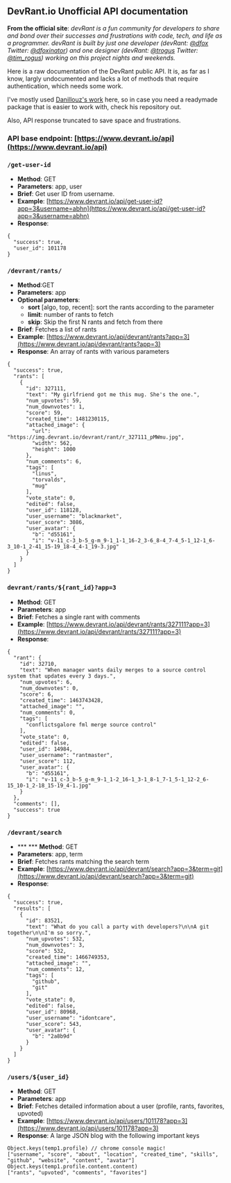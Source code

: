 ## DevRant.io Unofficial API documentation

__From the official site__: _devRant is a fun community for developers to share and bond over their successes and frustrations with code, tech, and life as a programmer. devRant is built by just one developer (devRant: [@dfox](https://www.devrant.io/users/dfox) Twitter: [@dfoxinator](https://twitter.com/DFoxinator)) and one designer (devRant: [@trogus](https://www.devrant.io/users/trogus) Twitter: [@tim_rogus](https://twitter.com/tim_rogus)) working on this project nights and weekends._

Here is a raw documentation of the DevRant public API. It is, as far as I know, largly undocumented and lacks a lot of methods that require authentication, which needs some work.

I've mostly used [Danillouz's work](https://github.com/danillouz/devrant) here, so in case you need a readymade package that is easier to work with, check his repository out.

Also, API response truncated to save space and frustrations. 

### API base endpoint: [https://www.devrant.io/api](https://www.devrant.io/api)

### ```/get-user-id```

* **Method**: GET
* **Parameters**: app, user
* **Brief**: Get user ID from username. 
* **Example**: [https://www.devrant.io/api/get-user-id?app=3&username=abhn](https://www.devrant.io/api/get-user-id?app=3&username=abhn)
* **Response**:

```
{
  "success": true,
  "user_id": 101178
}
```

### ```/devrant/rants/```

* **Method**:GET
* **Parameters**: app
* **Optional parameters**:
  * **sort** [algo, top, recent]: sort the rants according to the parameter
  * **limit**: number of rants to fetch 
  * **skip**: Skip the first N rants and fetch from there
* **Brief**: Fetches a list of rants
* **Example**: [https://www.devrant.io/api/devrant/rants?app=3](https://www.devrant.io/api/devrant/rants?app=3)
* **Response**: An array of rants with various parameters

```
{
  "success": true,
  "rants": [
    {
      "id": 327111,
      "text": "My girlfriend got me this mug. She's the one.",
      "num_upvotes": 59,
      "num_downvotes": 1,
      "score": 59,
      "created_time": 1481230115,
      "attached_image": {
        "url": "https://img.devrant.io/devrant/rant/r_327111_pMWmu.jpg",
        "width": 562,
        "height": 1000
      },
      "num_comments": 6,
      "tags": [
        "linus",
        "torvalds",
        "mug"
      ],
      "vote_state": 0,
      "edited": false,
      "user_id": 118128,
      "user_username": "blackmarket",
      "user_score": 3086,
      "user_avatar": {
        "b": "d55161",
        "i": "v-11_c-3_b-5_g-m_9-1_1-1_16-2_3-6_8-4_7-4_5-1_12-1_6-3_10-1_2-41_15-19_18-4_4-1_19-3.jpg"
      }
    }
  ]
}
```

### ```devrant/rants/${rant_id}?app=3```

* **Method**: GET
* **Parameters**: app
* **Brief**: Fetches a single rant with comments
* **Example**: [https://www.devrant.io/api/devrant/rants/327111?app=3](https://www.devrant.io/api/devrant/rants/327111?app=3)
* **Response**:

```
{
  "rant": {
    "id": 32710,
    "text": "When manager wants daily merges to a source control system that updates every 3 days.",
    "num_upvotes": 6,
    "num_downvotes": 0,
    "score": 6,
    "created_time": 1463743428,
    "attached_image": "",
    "num_comments": 0,
    "tags": [
      "conflictsgalore fml merge source control"
    ],
    "vote_state": 0,
    "edited": false,
    "user_id": 14984,
    "user_username": "rantmaster",
    "user_score": 112,
    "user_avatar": {
      "b": "d55161",
      "i": "v-11_c-3_b-5_g-m_9-1_1-2_16-1_3-1_8-1_7-1_5-1_12-2_6-15_10-1_2-18_15-19_4-1.jpg"
    }
  },
  "comments": [],
  "success": true
}
```

### ```/devrant/search```

* *** *** **Method**: GET
* **Parameters**: app, term
* **Brief**: Fetches rants matching the search term
* **Example**: [https://www.devrant.io/api/devrant/search?app=3&term=git](https://www.devrant.io/api/devrant/search?app=3&term=git)
* **Response**:

```
{
  "success": true,
  "results": [
    {
      "id": 83521,
      "text": "What do you call a party with developers?\n\nA git together\n\nI'm so sorry.",
      "num_upvotes": 532,
      "num_downvotes": 3,
      "score": 532,
      "created_time": 1466749353,
      "attached_image": "",
      "num_comments": 12,
      "tags": [
        "github",
        "git"
      ],
      "vote_state": 0,
      "edited": false,
      "user_id": 80968,
      "user_username": "idontcare",
      "user_score": 543,
      "user_avatar": {
        "b": "2a8b9d"
      }
    }
  ]
}
```

### ```/users/${user_id}```

* **Method**: GET
* **Parameters**: app
* **Brief**: Fetches detailed information about a user (profile, rants, favorites, upvoted)
* **Example**: [https://www.devrant.io/api/users/101178?app=3](https://www.devrant.io/api/users/101178?app=3)
* **Response**: A large JSON blog with the following important keys

```
Object.keys(temp1.profile) // chrome console magic!
["username", "score", "about", "location", "created_time", "skills", "github", "website", "content", "avatar"]
Object.keys(temp1.profile.content.content)
["rants", "upvoted", "comments", "favorites"]
```
